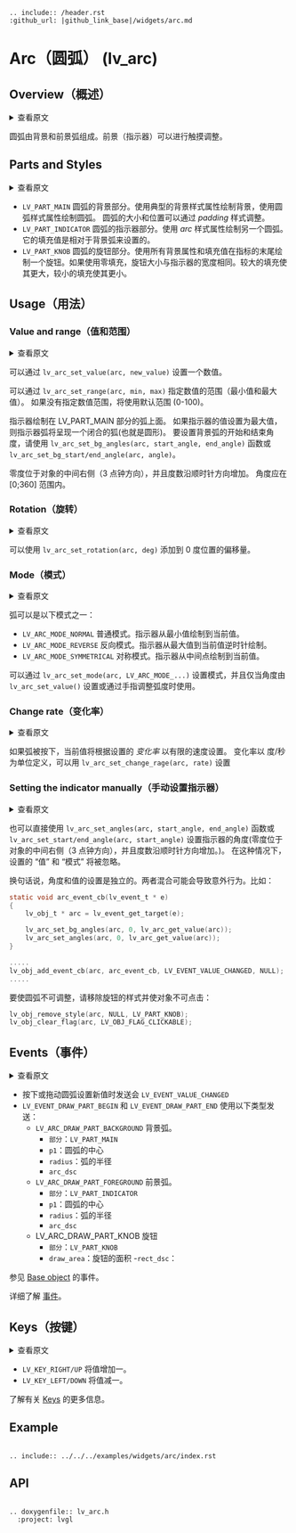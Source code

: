 ```eval_rst
.. include:: /header.rst 
:github_url: |github_link_base|/widgets/arc.md
```
# Arc（圆弧） (lv_arc)

## Overview（概述）

<details>
<summary>查看原文</summary>
<p>

The Arc consists of a background and a foreground arc. The foregrond (indicator) can be touch-adjusted.
 
</p>
</details>

圆弧由背景和前景弧组成。前景（指示器）可以进行触摸调整。

## Parts and Styles

<details>
<summary>查看原文</summary>
<p>

- `LV_PART_MAIN`  Draws a background using the typical background style properties and an arc using the arc style properties. The arc's size and position will respect the *padding* style properties.
- `LV_PART_INDICATOR` Draws an other arc using the *arc* style properties. Its padding values are interpreted relative to the background arc. 
- `LV_PART_KNOB` Draws a handle on the end of the indicator using all background properties and padding values. With zero padding the knob size is the same as the indicator's width. 
Larger padding makes it larger, smaller padding makes it smaller. 
 
</p>
</details>

- `LV_PART_MAIN` 圆弧的背景部分。使用典型的背景样式属性绘制背景，使用圆弧样式属性绘制圆弧。 圆弧的大小和位置可以通过 *padding* 样式调整。
- `LV_PART_INDICATOR` 圆弧的指示器部分。使用 *arc* 样式属性绘制另一个圆弧。 它的填充值是相对于背景弧来设置的。
- `LV_PART_KNOB` 圆弧的旋钮部分。使用所有背景属性和填充值在指标的末尾绘制一个旋钮。如果使用零填充，旋钮大小与指示器的宽度相同。较大的填充使其更大，较小的填充使其更小。

## Usage（用法）

### Value and range（值和范围）

<details>
<summary>查看原文</summary>
<p>

A new value can be set using `lv_arc_set_value(arc, new_value)`. 
The value is interpreted in a range (minimum and maximum values) which can be modified with `lv_arc_set_range(arc, min, max)`.
The default range is 0..100.

The indicator arc is drawn on the main part's arc. This if the value is set to maximum the indicator arc will cover the entire "background" arc.
To set the start and end angle of the background arc use the `lv_arc_set_bg_angles(arc, start_angle, end_angle)` functions or `lv_arc_set_bg_start/end_angle(arc, angle)`. 

Zero degrees is at the middle right (3 o'clock) of the object and the degrees are increasing in clockwise direction.
The angles should be in the [0;360] range. 
 
</p>
</details>

可以通过 `lv_arc_set_value(arc, new_value)` 设置一个数值。

可以通过 `lv_arc_set_range(arc, min, max)` 指定数值的范围（最小值和最大值）。
如果没有指定数值范围，将使用默认范围 (0-100)。

指示器绘制在 LV_PART_MAIN 部分的弧上面。 如果指示器的值设置为最大值，则指示器弧将呈现一个闭合的狐(也就是圆形)。
要设置背景弧的开始和结束角度，请使用 `lv_arc_set_bg_angles(arc, start_angle, end_angle)` 函数或 `lv_arc_set_bg_start/end_angle(arc, angle)`。

零度位于对象的中间右侧（3 点钟方向），并且度数沿顺时针方向增加。
角度应在 [0;360] 范围内。

### Rotation（旋转）

<details>
<summary>查看原文</summary>
<p>

An offset to the 0 degree position can added with `lv_arc_set_rotation(arc, deg)`.
 
</p>
</details>

可以使用 `lv_arc_set_rotation(arc, deg)` 添加到 0 度位置的偏移量。

### Mode（模式）

<details>
<summary>查看原文</summary>
<p>

The arc can be one of the following modes:
- `LV_ARC_MODE_NORMAL` The indicator arc is drawn from the minimimum value to the current.
- `LV_ARC_MODE_REVERSE` The indicator arc is drawn counter-clockwise from the maximum value to the current.
- `LV_ARC_MODE_SYMMETRICAL` The indicator arc is drawn from the middle point to the current value.

The mode can be set by `lv_arc_set_mode(arc, LV_ARC_MODE_...)` and used only if the the angle is set by `lv_arc_set_value()` or the arc is adjusted by finger.
 
</p>
</details>

弧可以是以下模式之一：
- `LV_ARC_MODE_NORMAL` 普通模式。指示器从最小值绘制到当前值。
- `LV_ARC_MODE_REVERSE` 反向模式。指示器从最大值到当前值逆时针绘制。
- `LV_ARC_MODE_SYMMETRICAL` 对称模式。指示器从中间点绘制到当前值。

可以通过 `lv_arc_set_mode(arc, LV_ARC_MODE_...)` 设置模式，并且仅当角度由 `lv_arc_set_value()` 设置或通过手指调整弧度时使用。

### Change rate（变化率）

<details>
<summary>查看原文</summary>
<p>

If the arc is pressed the current value will set with a limited speed according to the set *change rate*. 
The change rate is defined in degree/second unit and can be set with `lv_arc_set_change_rage(arc, rate)`
 
</p>
</details>

如果弧被按下，当前值将根据设置的 *变化率* 以有限的速度设置。
变化率以 度/秒 为单位定义，可以用 `lv_arc_set_change_rage(arc, rate)` 设置

### Setting the indicator manually（手动设置指示器）

<details>
<summary>查看原文</summary>
<p>

It also possible to set the angles of the indicator arc directly with `lv_arc_set_angles(arc, start_angle, end_angle)` function or `lv_arc_set_start/end_angle(arc, start_angle)`.
In this case the set "value" and "mode" is ignored.

In other words, the angle and value settings are independent. You should exclusively use one or the other. Mixing the two might result in unintended behavior.

To make the arc non-adjustabe remove the style of the knob and make the object non-clickable:
 
</p>
</details>

也可以直接使用 `lv_arc_set_angles(arc, start_angle, end_angle)` 函数或 `lv_arc_set_start/end_angle(arc, start_angle)` 设置指示器的角度(零度位于对象的中间右侧（3 点钟方向），并且度数沿顺时针方向增加。)。
在这种情况下，设置的 “值” 和 “模式” 将被忽略。

换句话说，角度和值的设置是独立的。两者混合可能会导致意外行为。比如：

```c
static void arc_event_cb(lv_event_t * e)
{
    lv_obj_t * arc = lv_event_get_target(e);

	lv_arc_set_bg_angles(arc, 0, lv_arc_get_value(arc));
    lv_arc_set_angles(arc, 0, lv_arc_get_value(arc));
}

.....
lv_obj_add_event_cb(arc, arc_event_cb, LV_EVENT_VALUE_CHANGED, NULL);
.....
```


要使圆弧不可调整，请移除旋钮的样式并使对象不可点击：

```c
lv_obj_remove_style(arc, NULL, LV_PART_KNOB);
lv_obj_clear_flag(arc, LV_OBJ_FLAG_CLICKABLE);
```

## Events（事件）

<details>
<summary>查看原文</summary>
<p>

- `LV_EVENT_VALUE_CHANGED` sent when the arc is pressed/dragged to set a new value.
- `LV_EVENT_DRAW_PART_BEGIN` and `LV_EVENT_DRAW_PART_END` are sent with the following types:
    - `LV_ARC_DRAW_PART_BACKGROUND` The background arc. 
        - `part`: `LV_PART_MAIN`
        - `p1`: center of the arc
        - `radius`: radius of the arc
        - `arc_dsc`
    - `LV_ARC_DRAW_PART_FOREGROUND` The foreground arc.  
        - `part`: `LV_PART_INDICATOR`
        - `p1`: center of the arc
        - `radius`: radius of the arc
        - `arc_dsc`
    - LV_ARC_DRAW_PART_KNOB The knob
        - `part`: `LV_PART_KNOB`
        - `draw_area`: the arae of the knob
        - `rect_dsc`:
    
See the events of the [Base object](/widgets/obj) too.
    
Learn more about [Events](/overview/event).
 
</p>
</details>

- 按下或拖动圆弧设置新值时发送会 `LV_EVENT_VALUE_CHANGED`
- `LV_EVENT_DRAW_PART_BEGIN` 和 `LV_EVENT_DRAW_PART_END` 使用以下类型发送：
     - `LV_ARC_DRAW_PART_BACKGROUND` 背景弧。
         - `部分`：`LV_PART_MAIN`
         - `p1`：圆弧的中心
         - `radius`：弧的半径
         - `arc_dsc`
     - `LV_ARC_DRAW_PART_FOREGROUND` 前景弧。
         - `部分`：`LV_PART_INDICATOR`
         - `p1`：圆弧的中心
         - `radius`：弧的半径
         - `arc_dsc`
     - LV_ARC_DRAW_PART_KNOB 旋钮
         - `部分`：`LV_PART_KNOB`
         - `draw_area`：旋钮的面积
         -`rect_dsc`：
    
参见 [Base object](/widgets/obj) 的事件。
    
详细了解 [事件](/overview/event)。

## Keys（按键）

<details>
<summary>查看原文</summary>
<p>

- `LV_KEY_RIGHT/UP` Increases the value by one.
- `LV_KEY_LEFT/DOWN` Decreases the value by one.


Learn more about [Keys](/overview/indev).

 
</p>
</details>

- `LV_KEY_RIGHT/UP` 将值增加一。
- `LV_KEY_LEFT/DOWN` 将值减一。


了解有关 [Keys](/overview/indev) 的更多信息。

## Example

```eval_rst

.. include:: ../../../examples/widgets/arc/index.rst

```

## API

```eval_rst

.. doxygenfile:: lv_arc.h
  :project: lvgl

```
